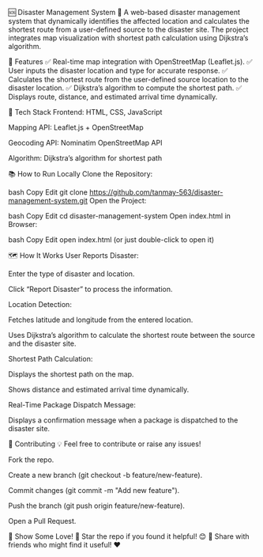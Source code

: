 🆘 Disaster Management System 🚨
A web-based disaster management system that dynamically identifies the affected location and calculates the shortest route from a user-defined source to the disaster site. The project integrates map visualization with shortest path calculation using Dijkstra’s algorithm.

🎯 Features
✅ Real-time map integration with OpenStreetMap (Leaflet.js).
✅ User inputs the disaster location and type for accurate response.
✅ Calculates the shortest route from the user-defined source location to the disaster location.
✅ Dijkstra’s algorithm to compute the shortest path.
✅ Displays route, distance, and estimated arrival time dynamically.

🚀 Tech Stack
Frontend: HTML, CSS, JavaScript

Mapping API: Leaflet.js + OpenStreetMap

Geocoding API: Nominatim OpenStreetMap API

Algorithm: Dijkstra’s algorithm for shortest path

📚 How to Run Locally
Clone the Repository:

bash
Copy
Edit
git clone https://github.com/tanmay-563/disaster-management-system.git
Open the Project:

bash
Copy
Edit
cd disaster-management-system
Open index.html in Browser:

bash
Copy
Edit
open index.html
(or just double-click to open it)

🗺️ How It Works
User Reports Disaster:

Enter the type of disaster and location.

Click “Report Disaster” to process the information.

Location Detection:

Fetches latitude and longitude from the entered location.

Uses Dijkstra’s algorithm to calculate the shortest route between the source and the disaster site.

Shortest Path Calculation:

Displays the shortest path on the map.

Shows distance and estimated arrival time dynamically.

Real-Time Package Dispatch Message:

Displays a confirmation message when a package is dispatched to the disaster site.

🤝 Contributing
💡 Feel free to contribute or raise any issues!

Fork the repo.

Create a new branch (git checkout -b feature/new-feature).

Commit changes (git commit -m "Add new feature").

Push the branch (git push origin feature/new-feature).

Open a Pull Request.

🎉 Show Some Love!
🌟 Star the repo if you found it helpful! 😊
📢 Share with friends who might find it useful! ❤️

